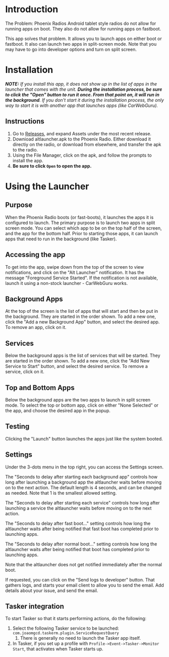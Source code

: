 # Introduction

The Problem: Phoenix Radios Android tablet style radios do not allow for running apps on boot. They also do not allow for running apps on fastboot. 

This app solves that problem. It allows you to launch apps on either boot or fastboot. It also can launch two apps in split-screen mode. Note that you may have to go into developer options and turn on split screen.

# Installation

***NOTE:*** *If you install this app, it does not show up in the list of apps in the launcher that comes with the unit. **During the installation process, be sure to click the "Open" button to run it once. From that point on, it will run in the background**. If you don't start it during the installation process, the only way to start it is with another app that launches apps (like CarWebGuru).*  

## Instructions
1. Go to [Releases](https://github.com/tabletradio/altlauncher/releases), and expand Assets under the most recent release. 
1. Downioad altlauncher.apk to the Phoenix Radio. Either download it directiy on the radio, or download from elsewhere, and transfer the apk to the radio.
1. Using the File Manager, click on the apk, and follow the prompts to install the app. 
1. **Be sure to click `Open` to open the app.**

# Using the Launcher

## Purpose
When the Phoenix Radio boots (or fast-boots), it launches the apps it is configured to launch. The primary purpose is to launch two apps in split screen mode. You can select which app to be on the top half of the screen, and the app for the bottom half. Prior to starting those apps, it can launch apps that need to run in the background (like Tasker).  

## Accessing the app
To get into the app, swipe down from the top of the screen to view notifications, and click on the "Alt Launcher" notification. It has the message "Foreground Service Started". If the notification is not available, launch it using a non-stock launcher - CarWebGuru works.  

## Background Apps
At the top of the screen is the list of apps that will start and then be put in the background. They are started in the order shown. To add a new one, click the "Add a new Background App" button, and select the desired app. To remove an app, click on it.

## Services
Below the background apps is the list of services that will be started. They are started in the order shown. To add a new one, click the "Add New Service to Start" button, and select the desired service. To remove a service, click on it.

## Top and Bottom Apps
Below the background apps are the two apps to launch in split screen mode. To select the top or bottom app, click on either "None Selected" or the app, and choose the desired app in the popup.  

## Testing
Clicking the "Launch" button launches the apps just like the system booted.  

## Settings
Under the 3-dots menu in the top right, you can access the Settings screen.  

The "Seconds to delay after starting each background app" controls how long after launching a background app the altlauncher waits before moving on to the next action. The default length is 4 seconds, and can be changed as needed. Note that 1 is the smallest allowed setting.

The "Seconds to delay after starting each service" controls how long after launching a service the altlauncher waits before moving on to the next action.

The "Seconds to delay after fast boot..." setting controls how long the altlauncher waits after being notified that fast boot has completed prior to launching apps.

The "Seconds to delay after normal boot..." setting controls how long the altlauncher waits after being notified that boot has completed prior to launching apps.

Note that the altlauncher does not get notified immediately after the normal boot. 

If requested, you can click on the "Send logs to developer" button. That gathers logs, and starts your email client to allow you to send the email. Add details about your issue, and send the email. 

## Tasker integration
To start Tasker so that it starts performing actions, do the following:
1. Select the following Tasker service to be launched: `com.joaomgcd.taskerm.plugin.ServiceRequestQuery`
   1. There is generally no need to launch the Tasker app itself.
1. In Tasker, if you set up a profile with `Profile->Event->Tasker->Monitor Start`, that activates when Tasker starts up.
